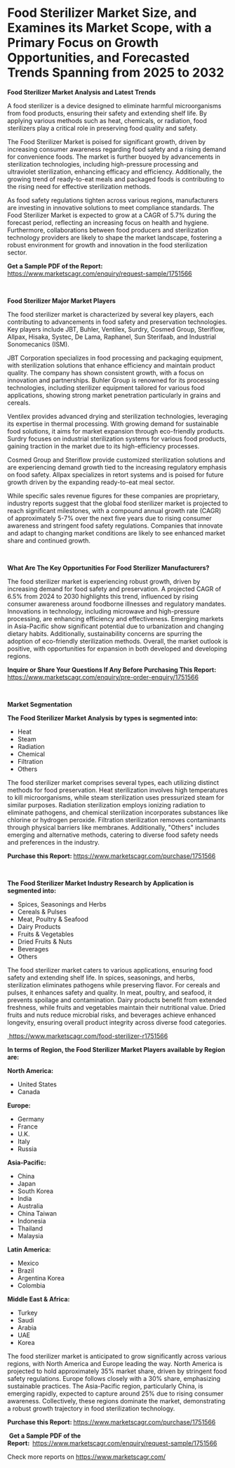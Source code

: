 <p><h1>Food Sterilizer Market Size, and Examines its Market Scope, with a Primary Focus on Growth Opportunities, and Forecasted Trends Spanning from 2025 to 2032</h1></p><p><strong>Food Sterilizer Market Analysis and Latest Trends</strong></p>
<p><p>A food sterilizer is a device designed to eliminate harmful microorganisms from food products, ensuring their safety and extending shelf life. By applying various methods such as heat, chemicals, or radiation, food sterilizers play a critical role in preserving food quality and safety.</p><p>The Food Sterilizer Market is poised for significant growth, driven by increasing consumer awareness regarding food safety and a rising demand for convenience foods. The market is further buoyed by advancements in sterilization technologies, including high-pressure processing and ultraviolet sterilization, enhancing efficacy and efficiency. Additionally, the growing trend of ready-to-eat meals and packaged foods is contributing to the rising need for effective sterilization methods.</p><p>As food safety regulations tighten across various regions, manufacturers are investing in innovative solutions to meet compliance standards. The Food Sterilizer Market is expected to grow at a CAGR of 5.7% during the forecast period, reflecting an increasing focus on health and hygiene. Furthermore, collaborations between food producers and sterilization technology providers are likely to shape the market landscape, fostering a robust environment for growth and innovation in the food sterilization sector.</p></p>
<p><strong>Get a Sample PDF of the Report:&nbsp;</strong> <a href="https://www.marketscagr.com/enquiry/request-sample/1751566?utm_campaign=2039&utm_medium=2&utm_source=Github&utm_content=ia&utm_term=10042025&utm_id=food-sterilizer">https://www.marketscagr.com/enquiry/request-sample/1751566</a></p>
<p>&nbsp;</p>
<p><strong>Food Sterilizer Major Market Players</strong></p>
<p><p>The food sterilizer market is characterized by several key players, each contributing to advancements in food safety and preservation technologies. Key players include JBT, Buhler, Ventilex, Surdry, Cosmed Group, Steriflow, Allpax, Hisaka, Systec, De Lama, Raphanel, Sun Sterifaab, and Industrial Sonomecanics (ISM). </p><p>JBT Corporation specializes in food processing and packaging equipment, with sterilization solutions that enhance efficiency and maintain product quality. The company has shown consistent growth, with a focus on innovation and partnerships. Buhler Group is renowned for its processing technologies, including sterilizer equipment tailored for various food applications, showing strong market penetration particularly in grains and cereals.</p><p>Ventilex provides advanced drying and sterilization technologies, leveraging its expertise in thermal processing. With growing demand for sustainable food solutions, it aims for market expansion through eco-friendly products. Surdry focuses on industrial sterilization systems for various food products, gaining traction in the market due to its high-efficiency processes.</p><p>Cosmed Group and Steriflow provide customized sterilization solutions and are experiencing demand growth tied to the increasing regulatory emphasis on food safety. Allpax specializes in retort systems and is poised for future growth driven by the expanding ready-to-eat meal sector.</p><p>While specific sales revenue figures for these companies are proprietary, industry reports suggest that the global food sterilizer market is projected to reach significant milestones, with a compound annual growth rate (CAGR) of approximately 5-7% over the next five years due to rising consumer awareness and stringent food safety regulations. Companies that innovate and adapt to changing market conditions are likely to see enhanced market share and continued growth.</p></p>
<p>&nbsp;</p>
<p><strong>What Are The Key Opportunities For Food Sterilizer Manufacturers?</strong></p>
<p><p>The food sterilizer market is experiencing robust growth, driven by increasing demand for food safety and preservation. A projected CAGR of 6.5% from 2024 to 2030 highlights this trend, influenced by rising consumer awareness around foodborne illnesses and regulatory mandates. Innovations in technology, including microwave and high-pressure processing, are enhancing efficiency and effectiveness. Emerging markets in Asia-Pacific show significant potential due to urbanization and changing dietary habits. Additionally, sustainability concerns are spurring the adoption of eco-friendly sterilization methods. Overall, the market outlook is positive, with opportunities for expansion in both developed and developing regions.</p></p>
<p><strong>Inquire or Share Your Questions If Any Before Purchasing This Report:</strong> <a href="https://www.marketscagr.com/enquiry/pre-order-enquiry/1751566?utm_campaign=2039&utm_medium=2&utm_source=Github&utm_content=ia&utm_term=10042025&utm_id=food-sterilizer">https://www.marketscagr.com/enquiry/pre-order-enquiry/1751566</a></p>
<p>&nbsp;</p>
<p><strong>Market Segmentation</strong></p>
<p><strong>The Food Sterilizer Market Analysis by types is segmented into:</strong></p>
<p><ul><li>Heat</li><li>Steam</li><li>Radiation</li><li>Chemical</li><li>Filtration</li><li>Others</li></ul></p>
<p><p>The food sterilizer market comprises several types, each utilizing distinct methods for food preservation. Heat sterilization involves high temperatures to kill microorganisms, while steam sterilization uses pressurized steam for similar purposes. Radiation sterilization employs ionizing radiation to eliminate pathogens, and chemical sterilization incorporates substances like chlorine or hydrogen peroxide. Filtration sterilization removes contaminants through physical barriers like membranes. Additionally, "Others" includes emerging and alternative methods, catering to diverse food safety needs and preferences in the industry.</p></p>
<p><strong>Purchase this Report:&nbsp;</strong><a href="https://www.marketscagr.com/purchase/1751566?utm_campaign=2039&utm_medium=2&utm_source=Github&utm_content=ia&utm_term=10042025&utm_id=food-sterilizer">https://www.marketscagr.com/purchase/1751566</a></p>
<p>&nbsp;</p>
<p><strong>The Food Sterilizer Market Industry Research by Application is segmented into:</strong></p>
<p><ul><li>Spices, Seasonings and Herbs</li><li>Cereals & Pulses</li><li>Meat, Poultry & Seafood</li><li>Dairy Products</li><li>Fruits & Vegetables</li><li>Dried Fruits & Nuts</li><li>Beverages</li><li>Others</li></ul></p>
<p><p>The food sterilizer market caters to various applications, ensuring food safety and extending shelf life. In spices, seasonings, and herbs, sterilization eliminates pathogens while preserving flavor. For cereals and pulses, it enhances safety and quality. In meat, poultry, and seafood, it prevents spoilage and contamination. Dairy products benefit from extended freshness, while fruits and vegetables maintain their nutritional value. Dried fruits and nuts reduce microbial risks, and beverages achieve enhanced longevity, ensuring overall product integrity across diverse food categories.</p></p>
<p><a href="https://www.marketscagr.com/food-sterilizer-r1751566?utm_campaign=2039&utm_medium=2&utm_source=Github&utm_content=ia&utm_term=10042025&utm_id=food-sterilizer">&nbsp;https://www.marketscagr.com/food-sterilizer-r1751566</a></p>
<p><strong>In terms of Region, the Food Sterilizer Market Players available by Region are:</strong></p>
<p>
    <p> <strong> North America: </strong>
        <ul>
            <li>United States</li>
            <li>Canada</li>
        </ul>
        </p> 
    <p> <strong> Europe: </strong>
        <ul>
            <li>Germany</li>
            <li>France</li>
            <li>U.K.</li>
            <li>Italy</li>
            <li>Russia</li>
        </ul>
        </p> 
    <p> <strong> Asia-Pacific: </strong>
        <ul>
            <li>China</li>
            <li>Japan</li>
            <li>South Korea</li>
            <li>India</li>
            <li>Australia</li>
            <li>China Taiwan</li>
            <li>Indonesia</li>
            <li>Thailand</li>
            <li>Malaysia</li>
        </ul>
        </p> 
    <p> <strong> Latin America: </strong>
        <ul>
            <li>Mexico</li>
            <li>Brazil</li>
            <li>Argentina Korea</li>
            <li>Colombia</li>
        </ul>
        </p> 
    <p> <strong> Middle East & Africa: </strong>
        <ul>
            <li>Turkey</li>
            <li>Saudi</li>
            <li>Arabia</li>
            <li>UAE</li>
            <li>Korea</li>
        </ul>
    </p>
    </p>
<p><p>The food sterilizer market is anticipated to grow significantly across various regions, with North America and Europe leading the way. North America is projected to hold approximately 35% market share, driven by stringent food safety regulations. Europe follows closely with a 30% share, emphasizing sustainable practices. The Asia-Pacific region, particularly China, is emerging rapidly, expected to capture around 25% due to rising consumer awareness. Collectively, these regions dominate the market, demonstrating a robust growth trajectory in food sterilization technology.</p></p>
<p><strong>Purchase this Report: </strong><a href="https://www.marketscagr.com/purchase/1751566?utm_campaign=2039&utm_medium=2&utm_source=Github&utm_content=ia&utm_term=10042025&utm_id=food-sterilizer">https://www.marketscagr.com/purchase/1751566</a></p>
<p>&nbsp;<strong>Get a Sample PDF of the Report:&nbsp;&nbsp;</strong><a href="https://www.marketscagr.com/enquiry/request-sample/1751566?utm_campaign=2039&utm_medium=2&utm_source=Github&utm_content=ia&utm_term=10042025&utm_id=food-sterilizer">https://www.marketscagr.com/enquiry/request-sample/1751566</a></p>
<p><strong></strong></p>
<p>Check more reports on <a href="https://www.marketscagr.com/?utm_campaign=2039&utm_medium=2&utm_source=Github&utm_content=ia&utm_term=10042025&utm_id=food-sterilizer">https://www.marketscagr.com/</a></p>